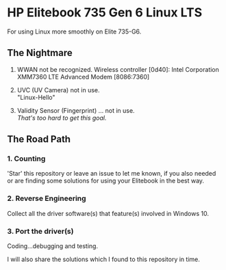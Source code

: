 # HP Elitebook 735 Gen 6 Linux LTS  
For using Linux more smoothly on Elite 735-G6.  

## The Nightmare  
1. WWAN not be recognized.
Wireless controller [0d40]: Intel Corporation XMM7360 LTE Advanced Modem [8086:7360]  

2. UVC (UV Camera) not in use.  
"Linux-Hello"  

3. Validity Sensor (Fingerprint) ... not in use.  
*That's too hard to get this goal.*  

## The Road Path  
### 1. Counting  
'Star' this repository or leave an issue to let me known, if you also needed or are finding some solutions for using your Elitebook in the best way.  

### 2. Reverse Engineering  
Collect all the driver software(s) that feature(s) involved in Windows 10.  

### 3. Port the driver(s)  
Coding...debugging and testing.  

I will also share the solutions which I found to this repository in time.  
